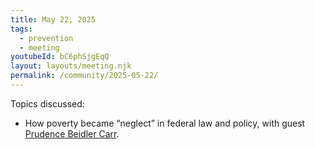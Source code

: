 ```yaml
---
title: May 22, 2025
tags:
  - prevention
  - meeting
youtubeId: bC6phSjgEqQ
layout: layouts/meeting.njk
permalink: /community/2025-05-22/
---
```

Topics discussed:

* How poverty became “neglect” in federal law and policy, with guest [Prudence Beidler Carr](https://www.americanbar.org/groups/public_interest/child_law/staff1/team/prudence-beidler-carr-/).